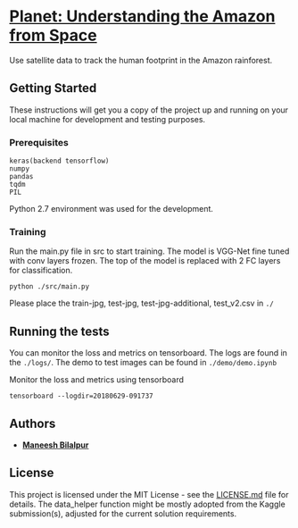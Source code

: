 # [Planet: Understanding the Amazon from Space](https://www.kaggle.com/c/planet-understanding-the-amazon-from-space/data)

Use satellite data to track the human footprint in the Amazon rainforest.

## Getting Started

These instructions will get you a copy of the project up and running on your local machine for development and testing purposes.

### Prerequisites

```
keras(backend tensorflow)
numpy
pandas
tqdm
PIL
```

Python 2.7 environment was used for the development.

### Training

Run the main.py file in src to start training. The model is VGG-Net fine tuned with conv layers frozen. The top of the model is replaced with 2 FC layers for classification.

```
python ./src/main.py
```

Please place the train-jpg, test-jpg, test-jpg-additional, test_v2.csv in `./`
## Running the tests

You can monitor the loss and metrics on tensorboard. The logs are found in the `./logs/`. The demo to test images can be found in `./demo/demo.ipynb`

Monitor the loss and metrics using tensorboard

```
tensorboard --logdir=20180629-091737
```

## Authors

* **[Maneesh Bilalpur](https://bmaneesh.github.io/bmaneesh/)**

## License

This project is licensed under the MIT License - see the [LICENSE.md](LICENSE.md) file for details. The data_helper function might be mostly adopted from the Kaggle submission(s), adjusted for the current solution requirements.
